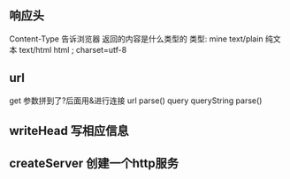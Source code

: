 ## 响应头
Content-Type 告诉浏览器 返回的内容是什么类型的
类型: mine text/plain 纯文本 text/html html ; charset=utf-8

## url
get 参数拼到了?后面用&进行连接
url parse() query
queryString parse()

## writeHead 写相应信息
## createServer 创建一个http服务